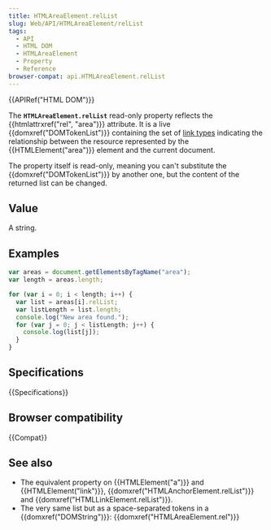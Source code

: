 ```yaml
---
title: HTMLAreaElement.relList
slug: Web/API/HTMLAreaElement/relList
tags:
  - API
  - HTML DOM
  - HTMLAreaElement
  - Property
  - Reference
browser-compat: api.HTMLAreaElement.relList
---
```

{{APIRef("HTML DOM")}}

The **`HTMLAreaElement.relList`** read-only property reflects
the {{htmlattrxref("rel", "area")}} attribute. It is a live {{domxref("DOMTokenList")}}
containing the set of [link types](/en-US/docs/Web/HTML/Link_types)
indicating the relationship between the resource represented by the
{{HTMLElement("area")}} element and the current document.

The property itself is read-only, meaning you can't substitute the
{{domxref("DOMTokenList")}} by another one, but the content of the returned list can be
changed.

## Value

A string.

## Examples

```js
var areas = document.getElementsByTagName("area");
var length = areas.length;

for (var i = 0; i < length; i++) {
  var list = areas[i].relList;
  var listLength = list.length;
  console.log("New area found.");
  for (var j = 0; j < listLength; j++) {
    console.log(list[j]);
  }
}
```

## Specifications

{{Specifications}}

## Browser compatibility

{{Compat}}

## See also

- The equivalent property on {{HTMLElement("a")}} and {{HTMLElement("link")}},
  {{domxref("HTMLAnchorElement.relList")}} and {{domxref("HTMLLinkElement.relList")}}.
- The very same list but as a space-separated tokens in a {{domxref("DOMString")}}:
  {{domxref("HTMLAreaElement.rel")}}
